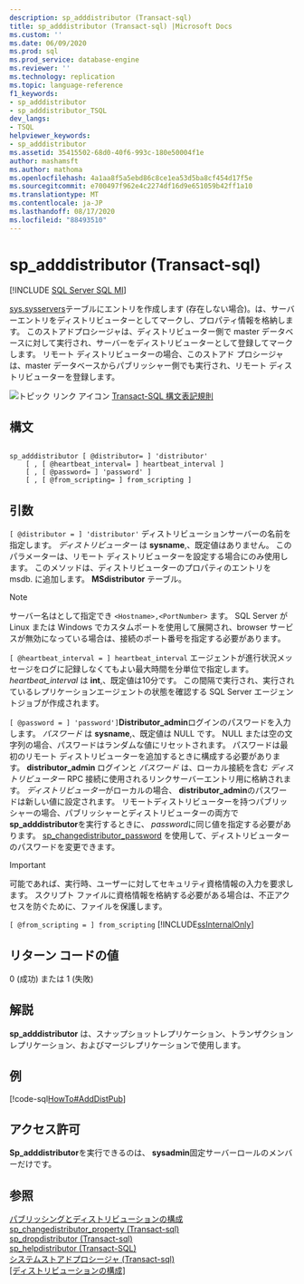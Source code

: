 ```yaml
---
description: sp_adddistributor (Transact-sql)
title: sp_adddistributor (Transact-sql) |Microsoft Docs
ms.custom: ''
ms.date: 06/09/2020
ms.prod: sql
ms.prod_service: database-engine
ms.reviewer: ''
ms.technology: replication
ms.topic: language-reference
f1_keywords:
- sp_adddistributor
- sp_adddistributor_TSQL
dev_langs:
- TSQL
helpviewer_keywords:
- sp_adddistributor
ms.assetid: 35415502-68d0-40f6-993c-180e50004f1e
author: mashamsft
ms.author: mathoma
ms.openlocfilehash: 4a1aa8f5a5ebd86c8ce1ea53d5ba8cf454d17f5e
ms.sourcegitcommit: e700497f962e4c2274df16d9e651059b42ff1a10
ms.translationtype: MT
ms.contentlocale: ja-JP
ms.lasthandoff: 08/17/2020
ms.locfileid: "88493510"
---
```

# <a name="sp_adddistributor-transact-sql"></a>sp_adddistributor (Transact-sql)
[!INCLUDE [SQL Server SQL MI](../../includes/applies-to-version/sql-asdbmi.md)]

  [sys.sysservers](../../relational-databases/system-compatibility-views/sys-sysservers-transact-sql.md)テーブルにエントリを作成します (存在しない場合)。は、サーバーエントリをディストリビューターとしてマークし、プロパティ情報を格納します。 このストアドプロシージャは、ディストリビューター側で master データベースに対して実行され、サーバーをディストリビューターとして登録してマークします。 リモート ディストリビューターの場合、このストアド プロシージャは、master データベースからパブリッシャー側でも実行され、リモート ディストリビューターを登録します。  
  
 ![トピック リンク アイコン](../../database-engine/configure-windows/media/topic-link.gif "トピック リンク アイコン") [Transact-SQL 構文表記規則](../../t-sql/language-elements/transact-sql-syntax-conventions-transact-sql.md)  
  
## <a name="syntax"></a>構文  
  
```  
  
sp_adddistributor [ @distributor= ] 'distributor'   
    [ , [ @heartbeat_interval= ] heartbeat_interval ]   
    [ , [ @password= ] 'password' ]   
    [ , [ @from_scripting= ] from_scripting ]  
```  
  
## <a name="arguments"></a>引数  
`[ @distributor = ] 'distributor'` ディストリビューションサーバーの名前を指定します。 *ディストリビューター* は **sysname**,、既定値はありません。 このパラメーターは、リモート ディストリビューターを設定する場合にのみ使用します。 このメソッドは、ディストリビューターのプロパティのエントリを msdb. に追加します。 **MSdistributor** テーブル。  

> [!NOTE]
> サーバー名はとして指定でき `<Hostname>,<PortNumber>` ます。 SQL Server が Linux または Windows でカスタムポートを使用して展開され、browser サービスが無効になっている場合は、接続のポート番号を指定する必要があります。

`[ @heartbeat_interval = ] heartbeat_interval` エージェントが進行状況メッセージをログに記録しなくてもよい最大時間を分単位で指定します。 *heartbeat_interval* は **int**,、既定値は10分です。 この間隔で実行され、実行されているレプリケーションエージェントの状態を確認する SQL Server エージェントジョブが作成されます。  
  
`[ @password = ] 'password']`**Distributor_admin**ログインのパスワードを入力します。 *パスワード* は **sysname**,、既定値は NULL です。 NULL または空の文字列の場合、パスワードはランダムな値にリセットされます。 パスワードは最初のリモート ディストリビューターを追加するときに構成する必要があります。 **distributor_admin** ログインと *パスワード* は、ローカル接続を含む *ディストリビューター* RPC 接続に使用されるリンクサーバーエントリ用に格納されます。 *ディストリビューター*がローカルの場合、 **distributor_admin**のパスワードは新しい値に設定されます。 リモートディストリビューターを持つパブリッシャーの場合、パブリッシャーとディストリビューターの両方で**sp_adddistributor**を実行するときに、 *password*に同じ値を指定する必要があります。 [sp_changedistributor_password](../../relational-databases/system-stored-procedures/sp-changedistributor-password-transact-sql.md) を使用して、ディストリビューターのパスワードを変更できます。  
  
> [!IMPORTANT]  
>  可能であれば、実行時、ユーザーに対してセキュリティ資格情報の入力を要求します。 スクリプト ファイルに資格情報を格納する必要がある場合は、不正アクセスを防ぐために、ファイルを保護します。  
  
`[ @from_scripting = ] from_scripting` [!INCLUDE[ssInternalOnly](../../includes/ssinternalonly-md.md)]  
  
## <a name="return-code-values"></a>リターン コードの値  
 0 (成功) または 1 (失敗)  
  
## <a name="remarks"></a>解説  
 **sp_adddistributor** は、スナップショットレプリケーション、トランザクションレプリケーション、およびマージレプリケーションで使用します。  
  
## <a name="example"></a>例  
 [!code-sql[HowTo#AddDistPub](../../relational-databases/replication/codesnippet/tsql/sp-adddistributor-transa_1.sql)]  
  
## <a name="permissions"></a>アクセス許可  
 **Sp_adddistributor**を実行できるのは、 **sysadmin**固定サーバーロールのメンバーだけです。  
  
## <a name="see-also"></a>参照  
 [パブリッシングとディストリビューションの構成](../../relational-databases/replication/configure-publishing-and-distribution.md)   
 [sp_changedistributor_property &#40;Transact-sql&#41;](../../relational-databases/system-stored-procedures/sp-changedistributor-property-transact-sql.md)   
 [sp_dropdistributor &#40;Transact-sql&#41;](../../relational-databases/system-stored-procedures/sp-dropdistributor-transact-sql.md)   
 [sp_helpdistributor &#40;Transact-SQL&#41;](../../relational-databases/system-stored-procedures/sp-helpdistributor-transact-sql.md)   
 [システムストアドプロシージャ &#40;Transact-sql&#41;](../../relational-databases/system-stored-procedures/system-stored-procedures-transact-sql.md)   
 [[ディストリビューションの構成]](../../relational-databases/replication/configure-distribution.md)  
  
  
